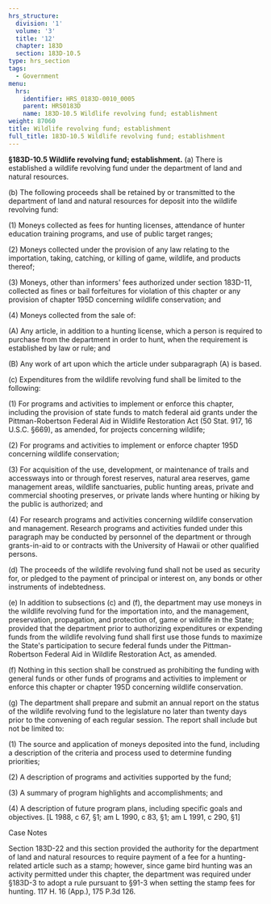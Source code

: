 ```yaml
---
hrs_structure:
  division: '1'
  volume: '3'
  title: '12'
  chapter: 183D
  section: 183D-10.5
type: hrs_section
tags:
  - Government
menu:
  hrs:
    identifier: HRS_0183D-0010_0005
    parent: HRS0183D
    name: 183D-10.5 Wildlife revolving fund; establishment
weight: 87060
title: Wildlife revolving fund; establishment
full_title: 183D-10.5 Wildlife revolving fund; establishment
---
```

**§183D-10.5 Wildlife revolving fund; establishment.** (a) There is established a wildlife revolving fund under the department of land and natural resources.

(b) The following proceeds shall be retained by or transmitted to the department of land and natural resources for deposit into the wildlife revolving fund:

(1) Moneys collected as fees for hunting licenses, attendance of hunter education training programs, and use of public target ranges;

(2) Moneys collected under the provision of any law relating to the importation, taking, catching, or killing of game, wildlife, and products thereof;

(3) Moneys, other than informers' fees authorized under section 183D-11, collected as fines or bail forfeitures for violation of this chapter or any provision of chapter 195D concerning wildlife conservation; and

(4) Moneys collected from the sale of:

(A) Any article, in addition to a hunting license, which a person is required to purchase from the department in order to hunt, when the requirement is established by law or rule; and

(B) Any work of art upon which the article under subparagraph (A) is based.

(c) Expenditures from the wildlife revolving fund shall be limited to the following:

(1) For programs and activities to implement or enforce this chapter, including the provision of state funds to match federal aid grants under the Pittman-Robertson Federal Aid in Wildlife Restoration Act (50 Stat. 917, 16 U.S.C. §669), as amended, for projects concerning wildlife;

(2) For programs and activities to implement or enforce chapter 195D concerning wildlife conservation;

(3) For acquisition of the use, development, or maintenance of trails and accessways into or through forest reserves, natural area reserves, game management areas, wildlife sanctuaries, public hunting areas, private and commercial shooting preserves, or private lands where hunting or hiking by the public is authorized; and

(4) For research programs and activities concerning wildlife conservation and management. Research programs and activities funded under this paragraph may be conducted by personnel of the department or through grants-in-aid to or contracts with the University of Hawaii or other qualified persons.

(d) The proceeds of the wildlife revolving fund shall not be used as security for, or pledged to the payment of principal or interest on, any bonds or other instruments of indebtedness.

(e) In addition to subsections (c) and (f), the department may use moneys in the wildlife revolving fund for the importation into, and the management, preservation, propagation, and protection of, game or wildlife in the State; provided that the department prior to authorizing expenditures or expending funds from the wildlife revolving fund shall first use those funds to maximize the State's participation to secure federal funds under the Pittman-Robertson Federal Aid in Wildlife Restoration Act, as amended.

(f) Nothing in this section shall be construed as prohibiting the funding with general funds or other funds of programs and activities to implement or enforce this chapter or chapter 195D concerning wildlife conservation.

(g) The department shall prepare and submit an annual report on the status of the wildlife revolving fund to the legislature no later than twenty days prior to the convening of each regular session. The report shall include but not be limited to:

(1) The source and application of moneys deposited into the fund, including a description of the criteria and process used to determine funding priorities;

(2) A description of programs and activities supported by the fund;

(3) A summary of program highlights and accomplishments; and

(4) A description of future program plans, including specific goals and objectives. [L 1988, c 67, §1; am L 1990, c 83, §1; am L 1991, c 290, §1]

Case Notes

Section 183D-22 and this section provided the authority for the department of land and natural resources to require payment of a fee for a hunting-related article such as a stamp; however, since game bird hunting was an activity permitted under this chapter, the department was required under §183D-3 to adopt a rule pursuant to §91-3 when setting the stamp fees for hunting. 117 H. 16 (App.), 175 P.3d 126.